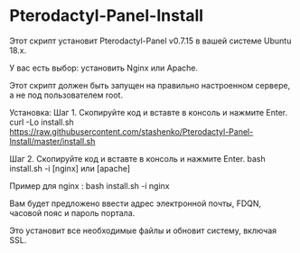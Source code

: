 # Pterodactyl-Panel-Install
Этот скрипт установит Pterodactyl-Panel v0.7.15 в вашей системе Ubuntu 18.x.

У вас есть выбор: установить Nginx или Apache.

Этот скрипт должен быть запущен на правильно настроенном сервере, а не под пользователем root.

Установка:
Шаг 1. Скопируйте код и вставте в консоль и нажмите Enter.
curl -Lo install.sh https://raw.githubusercontent.com/stashenko/Pterodactyl-Panel-Install/master/install.sh

Шаг 2. Скопируйте код и вставте в консоль и нажмите Enter.
bash install.sh -i [nginx] или [apache]

Пример для nginx : 
bash install.sh -i nginx

Вам будет предложено ввести адрес электронной почты, FDQN, часовой пояс и пароль портала.

Это установит все необходимые файлы и обновит систему, включая SSL.
